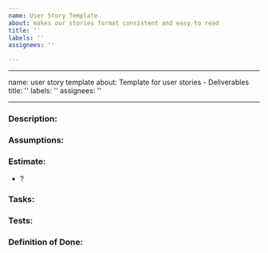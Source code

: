 ```yaml
---
name: User Story Template
about: makes our stories format consistent and easy to read
title: ''
labels: ''
assignees: ''

---
```


---
name: user story template
about: Template for user stories - Deliverables
title: ''
labels: ''
assignees: ''

---

### Description:

### Assumptions:

### Estimate:
* ?

### Tasks:

### Tests:

### Definition of Done:
